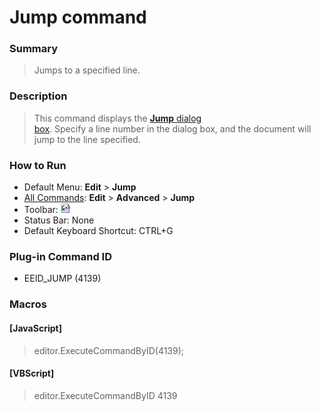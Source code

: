 # Jump command

### Summary

> Jumps to a specified line.

### Description

> This command displays the [**Jump** dialog \
> box](../../dlg/jump/index). Specify a line number in the dialog box, and the document will jump to the line
> specified.

### How to Run

- Default Menu: **Edit** \> **Jump**
- [All Commands](../tools/all_commands): **Edit** \> **Advanced**
\> **Jump**
- Toolbar: ![](../../images/jump.gif)
- Status Bar: None
- Default Keyboard Shortcut: CTRL+G

### Plug-in Command ID

- EEID\_JUMP (4139)

### Macros

#### \[JavaScript\]

> editor.ExecuteCommandByID(4139);

#### \[VBScript\]

> editor.ExecuteCommandByID 4139
